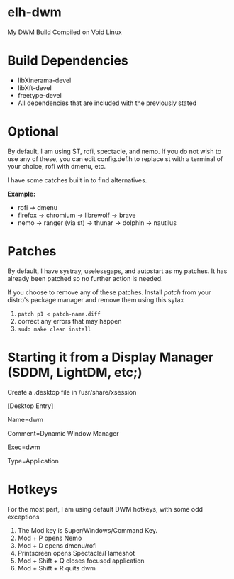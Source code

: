 # elh-dwm
My DWM Build
Compiled on Void Linux

# Build Dependencies
- libXinerama-devel
- libXft-devel
- freetype-devel
- All dependencies that are included with the previously stated

# Optional
By default, I am using ST, rofi, spectacle, and nemo.  If you do not wish to use any of these, you can edit config.def.h to replace st with a terminal of your choice, rofi with dmenu, etc.

I have some catches built in to find alternatives.

**Example:**

- rofi -> dmenu
- firefox -> chromium -> librewolf -> brave
- nemo -> ranger (via st) -> thunar -> dolphin -> nautilus

# Patches
By default, I have systray, uselessgaps, and autostart as my patches. It has already been patched so no further action is needed.

If you choose to remove any of these patches. Install *patch* from your distro's package manager and remove them using this sytax

1. `patch p1 < patch-name.diff`
2.  correct any errors that may happen
3. `sudo make clean install`

# Starting it from a Display Manager (SDDM, LightDM, etc;)
Create a .desktop file in /usr/share/xsession

[Desktop Entry]

Name=dwm

Comment=Dynamic Window Manager  

Exec=dwm

Type=Application

# Hotkeys

For the most part, I am using default DWM hotkeys, with some odd exceptions
1. The Mod key is Super/Windows/Command Key.
2. Mod + P opens Nemo
3. Mod + D opens dmenu/rofi
4. Printscreen opens Spectacle/Flameshot
5. Mod + Shift + Q closes focused application
6. Mod + Shift + R quits dwm

